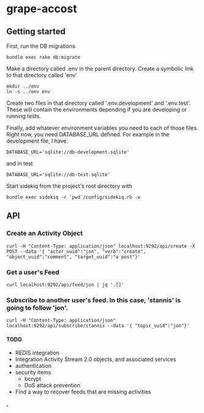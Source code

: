 # grape-accost

## Getting started

First, run the DB migrations

    bundle exec rake db:migrate

Make a directory called .env in the parent directory. 
Create a symbolic link to that directory called 'env'

    mkdir ../env
    ln -s ../env env

Create two files in that directory called '.env.development' and '.env.test'. These will contain
the environments depending if you are developing or running tests.

Finally, add whatever environment variables you need to each of those files. Right now, you
need DATABASE_URL defined. For example in the development file, I have

    DATABASE_URL='sqlite://db-development.sqlite'

and in test

    DATABASE_URL='sqlite://db-test.sqlite'

Start sidekiq from the project's root directory with

    bundle exec sidekiq -r `pwd`/config/sidekiq.rb -v

## API 

### Create an Activity Object

    curl -H "Content-Type: application/json" localhost:9292/api/create -X POST --data '{ "actor_uuid":"jon", "verb":"create", "object_uuid":"comment", "target_uuid":"a post"}'

### Get a user's Feed

    curl localhost:9292/api/feed/jon | jq '.[]'

### Subscribe to another user's feed. In this case, 'stannis' is going to follow 'jon'.

    curl -H "Content-Type: application/json" localhost:9292/api/subscribe/stannis --data '{ "topic_uuid":"jon"}'


#### TODO
  * REDIS integration
  * Integration Activity Stream 2.0 objects, and associated services
  * authentication
  * security items
    * bcrypt
    * DoS attack prevention
  * Find a way to recover feeds that are missing activities

[.](http://mjk.freeshell.org/accost.gif)
